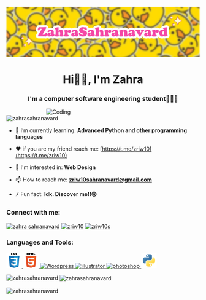 ![MyName](https://github.com/ZahraSahranavard/ZahraSahranavard/blob/main/img3.jpg)
<h1 align="center">Hi👋🏻, I'm Zahra</h1>
<h3 align="center">I'm a computer software engineering student👩🏻‍💻</h3>
<img align= "right" alt= "Coding" width= "400" src= "https://media.licdn.com/dms/image/D5622AQHfpjL234EClw/feedshare-shrink_2048_1536/0/1693911767128?e=2147483647&v=beta&t=J2ZGomfV_OEzCK57MHHoGWAY8c8kmzalpvQ65tN8b40" >




<p align="left"> <img src="https://komarev.com/ghpvc/?username=zahrasahranavard&label=Profile%20views&color=0e75b6&style=flat" alt="zahrasahranavard" /> </p>

- 🌱 I’m currently learning: **Advanced Python and other programming languages**

- ♥️ if you are my friend reach me: [https://t.me/zriw10](https://t.me/zriw10)

- 🎊 I'm interested in: **Web Design**

- 📫 How to reach me: **zriw10sahranavard@gmail.com**

- ⚡ Fun fact: **Idk. Discover me!!🙃**

<h3 align="left">Connect with me:</h3>
<p align="left">
<a href="https://www.linkedin.com/in/zahra-sahranavard-11a1172a9/" target="blank"><img align="center" src="https://raw.githubusercontent.com/rahuldkjain/github-profile-readme-generator/master/src/images/icons/Social/linked-in-alt.svg" alt="zahra sahranavard" height="30" width="40" /></a>
<a href="https://instagram.com/zriw10" target="blank"><img align="center" src="https://raw.githubusercontent.com/rahuldkjain/github-profile-readme-generator/master/src/images/icons/Social/instagram.svg" alt="zriw10" height="30" width="40" /></a> 
<a href="https://twitter.com/zriw10s" target="blank"><img align="center" src="https://logos-world.net/wp-content/uploads/2023/08/X-Logo.png" alt="zriw10s" height="30" width="40" /></a>
</p>

<h3 align="left">Languages and Tools:</h3>
<p align="left"> <a href="https://www.w3schools.com/css/" target="_blank" rel="noreferrer"> <img src="https://raw.githubusercontent.com/devicons/devicon/master/icons/css3/css3-original-wordmark.svg" alt="css3" width="40" height="40"/> </a> <a href="https://www.w3.org/html/" target="_blank" rel="noreferrer"> <img src="https://raw.githubusercontent.com/devicons/devicon/master/icons/html5/html5-original-wordmark.svg" alt="html5" width="40" height="40"/> </a> <a href="https://wordpress.org/" target="_blank" rel="noreferrer"> <img src="https://www.freescript.ir/wp-content/uploads/2017/04/wordpressLogoSolo.png" alt="Wordpress" width="40" height="40"/> </a><a href="https://www.adobe.com/in/products/illustrator.html" target="_blank" rel="noreferrer"> <img src="https://www.vectorlogo.zone/logos/adobe_illustrator/adobe_illustrator-icon.svg" alt="illustrator" width="40" height="40"/> </a> <a href="https://www.photoshop.com/en" target="_blank" rel="noreferrer"> <img src="https://tivaplus.sellfile.ir/prod-images/182942.jpg" alt="photoshop" width="40" height="40"/> </a> <a href="https://www.python.org" target="_blank" rel="noreferrer"> <img src="https://raw.githubusercontent.com/devicons/devicon/master/icons/python/python-original.svg" alt="python" width="40" height="40"/> </a> </p>

<p><img align="left" src="https://github-readme-stats.vercel.app/api/top-langs?username=zahrasahranavard&show_icons=true&locale=en&layout=compact" alt="zahrasahranavard" /></p>

<p>&nbsp;<img align="center" src="https://github-readme-stats.vercel.app/api?username=zahrasahranavard&show_icons=true&locale=en" alt="zahrasahranavard" /></p>

<p><img align="center" src="https://github-readme-streak-stats.herokuapp.com/?user=zahrasahranavard&" alt="zahrasahranavard" /></p>
